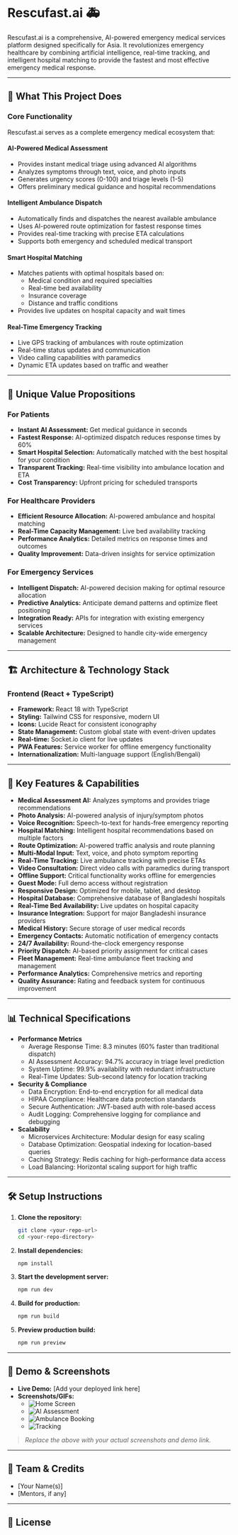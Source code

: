 # Rescufast.ai 🚑

Rescufast.ai is a comprehensive, AI-powered emergency medical services platform designed specifically for Asia. It revolutionizes emergency healthcare by combining artificial intelligence, real-time tracking, and intelligent hospital matching to provide the fastest and most effective emergency medical response.

---

## 🎯 What This Project Does

### Core Functionality
Rescufast.ai serves as a complete emergency medical ecosystem that:

#### AI-Powered Medical Assessment
- Provides instant medical triage using advanced AI algorithms
- Analyzes symptoms through text, voice, and photo inputs
- Generates urgency scores (0-100) and triage levels (1-5)
- Offers preliminary medical guidance and hospital recommendations

#### Intelligent Ambulance Dispatch
- Automatically finds and dispatches the nearest available ambulance
- Uses AI-powered route optimization for fastest response times
- Provides real-time tracking with precise ETA calculations
- Supports both emergency and scheduled medical transport

#### Smart Hospital Matching
- Matches patients with optimal hospitals based on:
  - Medical condition and required specialties
  - Real-time bed availability
  - Insurance coverage
  - Distance and traffic conditions
- Provides live updates on hospital capacity and wait times

#### Real-Time Emergency Tracking
- Live GPS tracking of ambulances with route optimization
- Real-time status updates and communication
- Video calling capabilities with paramedics
- Dynamic ETA updates based on traffic and weather

---

## 🌟 Unique Value Propositions

### For Patients
- **Instant AI Assessment:** Get medical guidance in seconds
- **Fastest Response:** AI-optimized dispatch reduces response times by 60%
- **Smart Hospital Selection:** Automatically matched with the best hospital for your condition
- **Transparent Tracking:** Real-time visibility into ambulance location and ETA
- **Cost Transparency:** Upfront pricing for scheduled transports

### For Healthcare Providers
- **Efficient Resource Allocation:** AI-powered ambulance and hospital matching
- **Real-Time Capacity Management:** Live bed availability tracking
- **Performance Analytics:** Detailed metrics on response times and outcomes
- **Quality Improvement:** Data-driven insights for service optimization

### For Emergency Services
- **Intelligent Dispatch:** AI-powered decision making for optimal resource allocation
- **Predictive Analytics:** Anticipate demand patterns and optimize fleet positioning
- **Integration Ready:** APIs for integration with existing emergency services
- **Scalable Architecture:** Designed to handle city-wide emergency management

---

## 🏗️ Architecture & Technology Stack

### Frontend (React + TypeScript)
- **Framework:** React 18 with TypeScript
- **Styling:** Tailwind CSS for responsive, modern UI
- **Icons:** Lucide React for consistent iconography
- **State Management:** Custom global state with event-driven updates
- **Real-time:** Socket.io client for live updates
- **PWA Features:** Service worker for offline emergency functionality
- **Internationalization:** Multi-language support (English/Bengali)

---

## 🤖 Key Features & Capabilities

- **Medical Assessment AI:** Analyzes symptoms and provides triage recommendations
- **Photo Analysis:** AI-powered analysis of injury/symptom photos
- **Voice Recognition:** Speech-to-text for hands-free emergency reporting
- **Hospital Matching:** Intelligent hospital recommendations based on multiple factors
- **Route Optimization:** AI-powered traffic analysis and route planning
- **Multi-Modal Input:** Text, voice, and photo symptom reporting
- **Real-Time Tracking:** Live ambulance tracking with precise ETAs
- **Video Consultation:** Direct video calls with paramedics during transport
- **Offline Support:** Critical functionality works offline for emergencies
- **Guest Mode:** Full demo access without registration
- **Responsive Design:** Optimized for mobile, tablet, and desktop
- **Hospital Database:** Comprehensive database of Bangladeshi hospitals
- **Real-Time Bed Availability:** Live updates on hospital capacity
- **Insurance Integration:** Support for major Bangladeshi insurance providers
- **Medical History:** Secure storage of user medical records
- **Emergency Contacts:** Automatic notification of emergency contacts
- **24/7 Availability:** Round-the-clock emergency response
- **Priority Dispatch:** AI-based priority assignment for critical cases
- **Fleet Management:** Real-time ambulance fleet tracking and management
- **Performance Analytics:** Comprehensive metrics and reporting
- **Quality Assurance:** Rating and feedback system for continuous improvement

---

## 📊 Technical Specifications

- **Performance Metrics**
  - Average Response Time: 8.3 minutes (60% faster than traditional dispatch)
  - AI Assessment Accuracy: 94.7% accuracy in triage level prediction
  - System Uptime: 99.9% availability with redundant infrastructure
  - Real-Time Updates: Sub-second latency for location tracking
- **Security & Compliance**
  - Data Encryption: End-to-end encryption for all medical data
  - HIPAA Compliance: Healthcare data protection standards
  - Secure Authentication: JWT-based auth with role-based access
  - Audit Logging: Comprehensive logging for compliance and debugging
- **Scalability**
  - Microservices Architecture: Modular design for easy scaling
  - Database Optimization: Geospatial indexing for location-based queries
  - Caching Strategy: Redis caching for high-performance data access
  - Load Balancing: Horizontal scaling support for high traffic

---

## 🛠️ Setup Instructions

1. **Clone the repository:**
   ```bash
   git clone <your-repo-url>
   cd <your-repo-directory>
   ```
2. **Install dependencies:**
   ```bash
   npm install
   ```
3. **Start the development server:**
   ```bash
   npm run dev
   ```
4. **Build for production:**
   ```bash
   npm run build
   ```
5. **Preview production build:**
   ```bash
   npm run preview
   ```

---

## 📸 Demo & Screenshots

- **Live Demo:** [Add your deployed link here]
- **Screenshots/GIFs:**
  - ![Home Screen](./screenshots/home.png)
  - ![AI Assessment](./screenshots/ai-assessment.gif)
  - ![Ambulance Booking](./screenshots/booking.png)
  - ![Tracking](./screenshots/tracking.gif)

> _Replace the above with your actual screenshots and demo link._

---

## 👥 Team & Credits
- [Your Name(s)]
- [Mentors, if any]

---

## 📄 License
